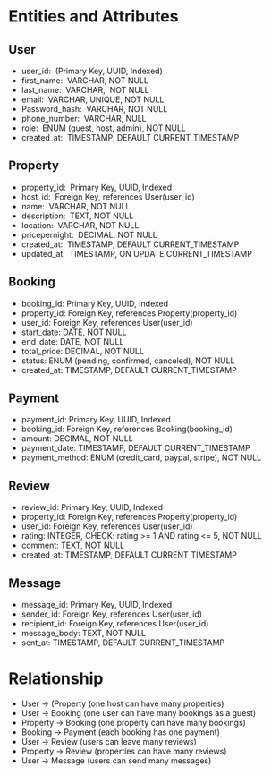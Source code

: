 #  Entities and Attributes


## User
* user_id:&nbsp; (Primary Key, UUID, Indexed)
* first_name:&nbsp; VARCHAR, NOT NULL
* last_name: &nbsp;VARCHAR,&nbsp; NOT NULL
* email: &nbsp;VARCHAR, UNIQUE, NOT NULL
* Password_hash:&nbsp; VARCHAR, NOT NULL
* phone_number:&nbsp; VARCHAR, NULL
* role:&nbsp; ENUM (guest, host, admin), NOT NULL
* created_at: &nbsp;TIMESTAMP, DEFAULT CURRENT_TIMESTAMP

  
## Property
* property_id:&nbsp; Primary Key, UUID, Indexed
* host_id:&nbsp; Foreign Key, references User(user_id)
* name:&nbsp; VARCHAR, NOT NULL
* description:&nbsp; TEXT, NOT NULL
* location: &nbsp;VARCHAR, NOT NULL
* pricepernight:&nbsp; DECIMAL, NOT NULL
* created_at: &nbsp;TIMESTAMP, DEFAULT CURRENT_TIMESTAMP
* updated_at: &nbsp;TIMESTAMP, ON UPDATE CURRENT_TIMESTAMP


## Booking
* booking_id: Primary Key, UUID, Indexed
* property_id: Foreign Key, references Property(property_id)
* user_id: Foreign Key, references User(user_id)
* start_date: DATE, NOT NULL
* end_date: DATE, NOT NULL
* total_price: DECIMAL, NOT NULL
* status: ENUM (pending, confirmed, canceled), NOT NULL
* created_at: TIMESTAMP, DEFAULT CURRENT_TIMESTAMP

  
## Payment
* payment_id: Primary Key, UUID, Indexed
* booking_id: Foreign Key, references Booking(booking_id)
* amount: DECIMAL, NOT NULL
* payment_date: TIMESTAMP, DEFAULT CURRENT_TIMESTAMP
* payment_method: ENUM (credit_card, paypal, stripe), NOT NULL

  
## Review
* review_id: Primary Key, UUID, Indexed
* property_id: Foreign Key, references Property(property_id)
* user_id: Foreign Key, references User(user_id)
* rating: INTEGER, CHECK: rating >= 1 AND rating <= 5, NOT NULL
* comment: TEXT, NOT NULL
* created_at: TIMESTAMP, DEFAULT CURRENT_TIMESTAMP

  
## Message
* message_id: Primary Key, UUID, Indexed
* sender_id: Foreign Key, references User(user_id)
* recipient_id: Foreign Key, references User(user_id)
* message_body: TEXT, NOT NULL
* sent_at: TIMESTAMP, DEFAULT CURRENT_TIMESTAMP


# Relationship
* User  → (Property (one host can have many properties)
* User  → Booking (one user can have many bookings as a guest)
* Property →  Booking (one property can have many bookings)
* Booking  →  Payment (each booking has one payment)
* User  →  Review (users can leave many reviews)
* Property  →  Review (properties can have many reviews)
* User  →  Message (users can send many messages)



